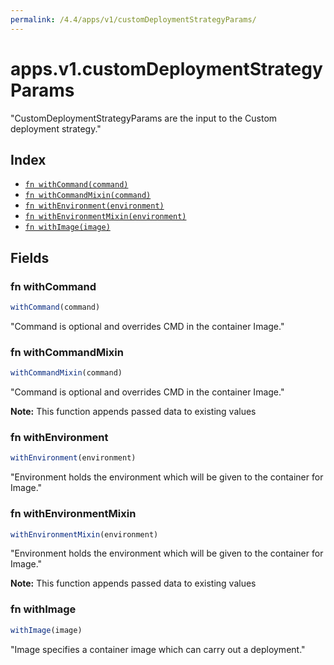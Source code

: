 ```yaml
---
permalink: /4.4/apps/v1/customDeploymentStrategyParams/
---
```


# apps.v1.customDeploymentStrategyParams

"CustomDeploymentStrategyParams are the input to the Custom deployment strategy."

## Index

* [`fn withCommand(command)`](#fn-withcommand)
* [`fn withCommandMixin(command)`](#fn-withcommandmixin)
* [`fn withEnvironment(environment)`](#fn-withenvironment)
* [`fn withEnvironmentMixin(environment)`](#fn-withenvironmentmixin)
* [`fn withImage(image)`](#fn-withimage)

## Fields

### fn withCommand

```ts
withCommand(command)
```

"Command is optional and overrides CMD in the container Image."

### fn withCommandMixin

```ts
withCommandMixin(command)
```

"Command is optional and overrides CMD in the container Image."

**Note:** This function appends passed data to existing values

### fn withEnvironment

```ts
withEnvironment(environment)
```

"Environment holds the environment which will be given to the container for Image."

### fn withEnvironmentMixin

```ts
withEnvironmentMixin(environment)
```

"Environment holds the environment which will be given to the container for Image."

**Note:** This function appends passed data to existing values

### fn withImage

```ts
withImage(image)
```

"Image specifies a container image which can carry out a deployment."